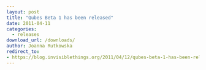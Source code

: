 ```yaml
---
layout: post
title: "Qubes Beta 1 has been released"
date: 2011-04-11
categories:
  - releases
download_url: /downloads/
author: Joanna Rutkowska
redirect_to:
- https://blog.invisiblethings.org/2011/04/12/qubes-beta-1-has-been-released.html
---
```

